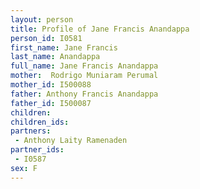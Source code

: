 ```yaml
---
layout: person
title: Profile of Jane Francis Anandappa
person_id: I0581
first_name: Jane Francis
last_name: Anandappa
full_name: Jane Francis Anandappa
mother:  Rodrigo Muniaram Perumal
mother_id: I500088
father: Anthony Francis Anandappa
father_id: I500087
children:
children_ids:
partners:
 - Anthony Laity Ramenaden
partner_ids:
 - I0587
sex: F
---
```


